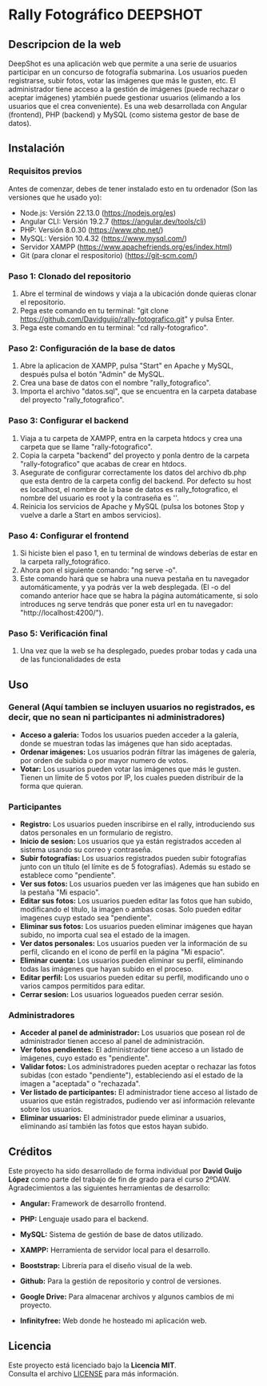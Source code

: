 # Rally Fotográfico DEEPSHOT


## Descripcion de la web

DeepShot es una aplicación web que permite a una serie de usuarios participar en un concurso de fotografía submarina.
Los usuarios pueden registrarse, subir fotos, votar las imágenes que más le gusten, etc.
El administrador tiene acceso a la gestión de imágenes (puede rechazar o aceptar imágenes) ytambién puede gestionar usuarios (elimando a los usuarios que el crea conveniente).
Es una web desarrollada con Angular (frontend), PHP (backend) y MySQL (como sistema gestor de base de datos).





## Instalación

### Requisitos previos

Antes de comenzar, debes de tener instalado esto en tu ordenador (Son las versiones que he usado yo):

- Node.js: Versión 22.13.0 (https://nodejs.org/es)
- Angular CLI: Versión 19.2.7 (https://angular.dev/tools/cli)
- PHP: Versión 8.0.30 (https://www.php.net/)
- MySQL: Versión 10.4.32 (https://www.mysql.com/)
- Servidor XAMPP (https://www.apachefriends.org/es/index.html)
- Git (para clonar el respositorio) (https://git-scm.com/)


### Paso 1: Clonado del repositorio

1. Abre el terminal de windows y viaja a la ubicación donde quieras clonar el repositorio.
2. Pega este comando en tu terminal: "git clone https://github.com/Davidguijo/rally-fotografico.git" y pulsa Enter.
3. Pega este comando en tu terminal: "cd rally-fotografico".


### Paso 2: Configuración de la base de datos

1. Abre la aplicacion de XAMPP, pulsa "Start" en Apache y MySQL, después pulsa el botón "Admin" de MySQL.         
2. Crea una base de datos con el nombre "rally_fotografico".
3. Importa el archivo "datos.sql", que se encuentra en la carpeta database del proyecto "rally_fotografico".


### Paso 3: Configurar el backend 

1. Viaja a tu carpeta de XAMPP, entra en la carpeta htdocs y crea una carpeta que se llame "rally-fotografico".
2. Copia la carpeta "backend" del proyecto y ponla dentro de la carpeta "rally-fotografico" que acabas de crear en htdocs.
3. Asegurate de configurar correctamente los datos del archivo db.php que esta dentro de la carpeta config del backend.
Por defecto su host es localhost, el nombre de la base de datos es rally_fotografico, el nombre del usuario es root y la contraseña es ''.
4. Reinicia los servicios de Apache y MySQL (pulsa los botones Stop y vuelve a darle a Start en ambos servicios).


### Paso 4: Configurar el frontend

1. Si hiciste bien el paso 1, en tu terminal de windows deberías de estar en la carpeta rally_fotográfico.
2. Ahora pon el siguiente comando: "ng serve -o".
3. Este comando hará que se habra una nueva pestaña en tu navegador automáticamente, y ya podrás ver la web desplegada.
(El -o del comando anterior hace que se habra la página automáticamente, si solo introduces ng serve tendrás que poner esta url en tu navegador: "http://localhost:4200/").


### Paso 5: Verificación final

1. Una vez que la web se ha desplegado, puedes probar todas y cada una de las funcionalidades de esta





## Uso

### General (Aquí tambien se incluyen usuarios no registrados, es decir, que no sean ni participantes ni administradores)

- **Acceso a galeria:** Todos los usuarios pueden acceder a la galería, donde se muestran todas las imágenes que han sido aceptadas.
- **Ordenar imágenes:** Los usuarios podrán filtrar las imágenes de galería, por orden de subida o por mayor numero de votos.
- **Votar:** Los usuarios pueden votar las imágenes que más le gusten. Tienen un límite de 5 votos por IP, los cuales pueden distribuir de la forma que quieran.


### Participantes

- **Registro:** Los usuarios pueden inscribirse en el rally, introduciendo sus datos personales en un formulario de registro.
- **Inicio de sesion:** Los usuarios que ya están registrados acceden al sistema usando su correo y contraseña.
- **Subir fotografías:** Los usuarios registrados pueden subir fotografías junto con un título (el límite es de 5 fotografías). Además su estado se establece como "pendiente".
- **Ver sus fotos:** Los usuarios pueden ver las imágenes que han subido en la pestaña "Mi espacio".
- **Editar sus fotos:** Los usuarios pueden editar las fotos que han subido, modificando el título, la imagen o ambas cosas. Solo pueden editar imagenes cuyp estado sea "pendiente".
- **Eliminar sus fotos:** Los usuarios pueden eliminar imágenes que hayan subido, no importa cual sea el estado de la imagen.
- **Ver datos personales:** Los usuarios pueden ver la información de su perfil, clicando en el icono de perfil en la página "Mi espacio".       
- **Eliminar cuenta:** Los usuarios pueden eliminar su perfil, eliminando todas las imágenes que hayan subido en el proceso.
- **Editar perfil:** Los usuarios pueden editar su perfil, modificando uno o varios campos permitidos para editar.
- **Cerrar sesion:** Los usuarios logueados pueden cerrar sesión.


### Administradores    

- **Acceder al panel de administrador:** Los usuarios que posean rol de administrador tienen acceso al panel de administración.
- **Ver fotos pendientes:** El administrador tiene acceso a un listado de imágenes, cuyo estado es "pendiente".
- **Validar fotos:** Los administradores pueden aceptar o rechazar las fotos subidas (con estado "pendiente"), estableciendo así el estado de la imagen a "aceptada" o "rechazada".
- **Ver listado de participantes:** El administrador tiene acceso al listado de usuarios que están registrados, pudiendo ver así información relevante sobre los usuarios.
- **Eliminar usuarios:** El administrador puede eliminar a usuarios, eliminando así también las fotos que estos hayan subido.





## Créditos

Este proyecto ha sido desarrollado de forma individual por **David Guijo López** como parte del trabajo de fin de grado para el curso 2ºDAW. 
Agradecimientos a las siguientes herramientas de desarrollo:

- **Angular:** Framework de desarrollo frontend.

- **PHP:** Lenguaje usado para el backend.

- **MySQL:** Sistema de gestión de base de datos utilizado.

- **XAMPP:** Herramienta de servidor local para el desarrollo.

- **Booststrap:** Librería para el diseño visual de la web.

- **Github:** Para la gestión de repositorio y control de versiones.

- **Google Drive:** Para almacenar archivos y algunos cambios de mi proyecto.

- **Infinityfree:** Web donde he hosteado mi aplicación web.





## Licencia

Este proyecto está licenciado bajo la **Licencia MIT**.  
Consulta el archivo [LICENSE](./LICENSE) para más información.

